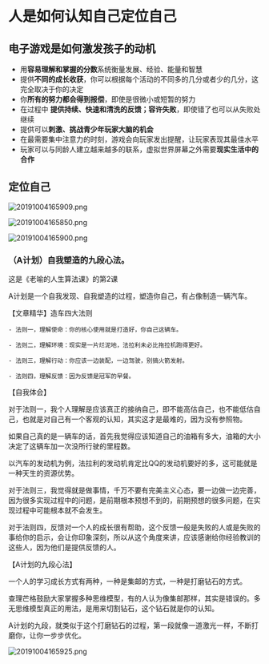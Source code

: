 
# 人是如何认知自己定位自己


## 电子游戏是如何激发孩子的动机

- 用**容易理解和掌握的分数**系统衡量发展、经验、能量和智慧
- 提供**不同的成长收获**，你可以根据每个活动的不同多的几分或者少的几分，这完全取决于你的决定
- 你**所有的努力都会得到报偿**，即使是很微小或短暂的努力
- 在过程中 **提供持续、快速和清洗的反馈；容许失败**，即使错了也可以从失败处继续
- 提供可以**刺激、挑战青少年玩家大脑的机会**
- 在最需要集中注意力的时刻，游戏会向玩家发出提醒，让玩家表现其最佳水平
- 玩家可以与同龄人建立越来越多的联系，虚拟世界屏幕之外需要**现实生活中的合作**

## 定位自己

![20191004165909.png](https://i.loli.net/2019/10/04/V9T4UpeyYsbtONz.jpg)

![20191004165850.png](https://i.loli.net/2019/10/04/O5Rf3sCK4HAWyQP.jpg)

![20191004165900.png](https://i.loli.net/2019/10/04/CfZ7rJOeSxsv4zN.jpg)

### （A计划）自我塑造的九段心法。
这是《老喻的人生算法课》的第2课

A计划是一个自我发现、自我塑造的过程，塑造你自己，有占像制造一辆汽车。

【文章精华】造车四大法则

    - 法则一，理解使命：你的核心使用就是打造好，你自己这辆车。

    - 法则二，理解环境：现实是一片烂泥地，法拉利未必比拖拉机跑得更好。

    - 法则三，理解行动：你应该一边装配，一边驾驶，别搞火箭发射。

    - 法则四，理解反馈：因为反馈是冠军的早餐。

【自我体会】

对于法则一，我个人理解是应该真正的接纳自己，即不能高估自己，也不能低估自己，也就是对自己有一个客观的认知，其实这才是最难的，因为没有参照物。

如果自己真的是一辆车的话，首先我觉得应该知道自己的油箱有多大，油箱的大小决定了这辆车加一次没所行驶的里程数。

以汽车的发动机为例，法拉利的发动机肯定比QQ的发动机要好的多，这可能就是一种天生的资源优势。

对于法则三，我觉得就是做事情，千万不要有完美主义心态，要一边做一边完善，因为很多实现过程中的问题，是前期根本预想不到的，前期预想的很多问题，在实现过程中可能根本就不会发生。

对于法则四，反馈对一个人的成长很有帮助，这个反馈一般是失败的人或是失败的事给你的启示，会让你印象深刻，所以从这个角度来讲，应该感谢给你经验教训的这些人，因为他们是提供反馈的人。

【A计划的九段心法】

一个人的学习成长方式有两种，一种是集邮的方式，一种是打磨钻石的方式。

查理芒格鼓励大家掌握多种思维模型，有的人认为像集邮那样，其实是错误的。多无思维模型真正的用法，是用来切割钻石，这个钻石就是你的认知。

A计划的九段，就类似于这个打磨钻石的过程，第一段就像一道激光一样，不断打磨你，让你一步步优化。


![20191004165925.png](https://i.loli.net/2019/10/04/gfZmjd4TCzDonhW.jpg)

